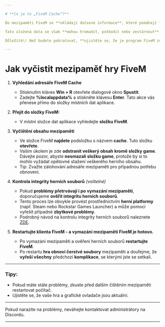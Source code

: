 ```yaml
---

# **Co je to „FiveM Cache“?**

Do mezipaměti FiveM se **ukládají dočasné informace**, které pomáhají **rychlému načítání** hry.

Tato uložená data se však **mohou hromadit, poškodit nebo zestárnout**, což **může způsobit chyby, pády** a **velkou velikost souborů**.

Důležité\! Než budete pokračovat, **ujistěte se, že je program FiveM zcela uzavřen**. 

---
```


# **Jak vyčistit mezipaměť hry FiveM**

1. **Vyhledání adresáře FiveM Cache**  
   * Stisknutím kláves **Win \+ R** otevřete dialogové okno **Spustit**.  
   * Zadejte **%localappdata%** a stiskněte klávesu **Enter**. Tato akce vás přenese přímo do složky místních dat aplikace.

2. **Přejít do složky FiveM:**  
   * V místní složce dat aplikace vyhledejte **složku FiveM**.

3. **Vyčištění obsahu mezipaměti**  
   * Ve složce FiveM **najdete** podsložku s názvem **cache**. Tuto složku **otevřete**.   
   * Vaším úkolem je zde **odstranit veškerý obsah kromě složky game**. Dávejte pozor, abyste **nesmazali složku game**, protože by si to mohlo vyžádat opětovné stažení veškerého herního obsahu.  
   * Tip: Zvažte zálohování adresáře mezipaměti pro případnou potřebu obnovení.

4. **Kontrola integrity herních souborů** *(volitelné)*  
   * Pokud **problémy přetrvávají i po vymazání mezipaměti**, doporučujeme **ověřit integritu herních souborů**.   
   * Tento proces lze obvykle provést prostřednictvím **herní platformy** (např. Steam nebo Rockstar Games Launcher) a může pomoci vyřešit případné **zbytkové problémy**.  
   * Podrobný návod na kontrolu integrity herních souborů naleznete [ZDE](https://tror.eu/articles/article/overeni-souboru-hry).

5. **Restartujte klienta FiveM \- a vymazání mezipaměti FiveM je hotovo.**  
   * Po vymazání mezipaměti a ověření herních souborů **restartujte FiveM**.   
   * Po restartu **hra obnoví čerstvé soubory** mezipaměti a doufejme, že **vyřeší všechny** předchozí **komplikace**, se kterými jste se setkali.

---

### **Tipy:**

* Pokud máte stále problémy, zkuste před dalším čištěním mezipaměti restartovat počítač.  
* Ujistěte se, že vaše hra a grafické ovladače jsou aktuální.

---

Pokud narazíte na problémy, neváhejte kontaktovat administrátory na Discordu.

---

